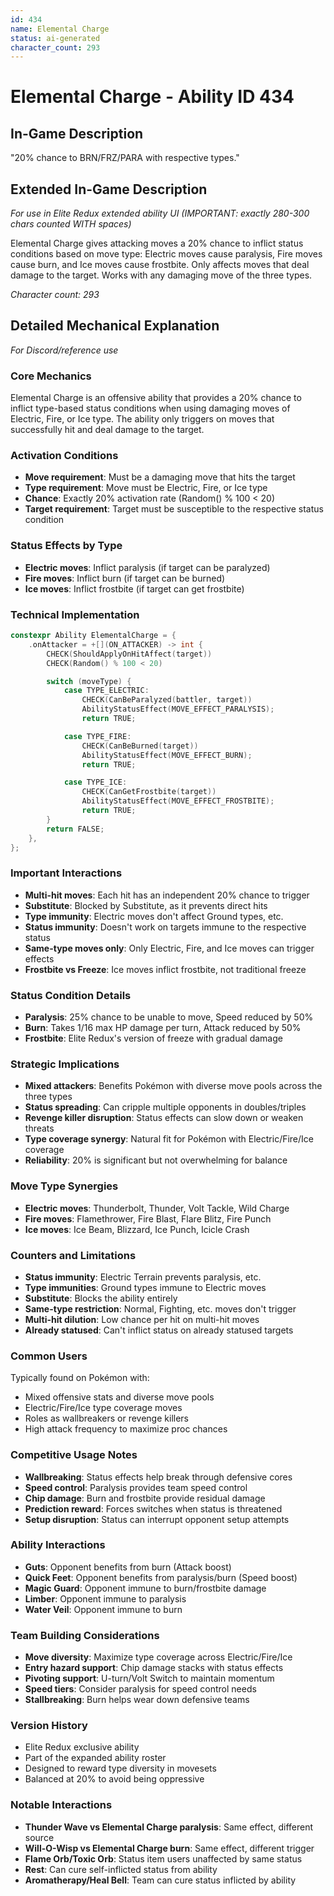 ```yaml
---
id: 434
name: Elemental Charge
status: ai-generated
character_count: 293
---
```


# Elemental Charge - Ability ID 434

## In-Game Description
"20% chance to BRN/FRZ/PARA with respective types."

## Extended In-Game Description
*For use in Elite Redux extended ability UI (IMPORTANT: exactly 280-300 chars counted WITH spaces)*

Elemental Charge gives attacking moves a 20% chance to inflict status conditions based on move type: Electric moves cause paralysis, Fire moves cause burn, and Ice moves cause frostbite. Only affects moves that deal damage to the target. Works with any damaging move of the three types.

*Character count: 293*

## Detailed Mechanical Explanation
*For Discord/reference use*

### Core Mechanics
Elemental Charge is an offensive ability that provides a 20% chance to inflict type-based status conditions when using damaging moves of Electric, Fire, or Ice type. The ability only triggers on moves that successfully hit and deal damage to the target.

### Activation Conditions
- **Move requirement**: Must be a damaging move that hits the target
- **Type requirement**: Move must be Electric, Fire, or Ice type
- **Chance**: Exactly 20% activation rate (Random() % 100 < 20)
- **Target requirement**: Target must be susceptible to the respective status condition

### Status Effects by Type
- **Electric moves**: Inflict paralysis (if target can be paralyzed)
- **Fire moves**: Inflict burn (if target can be burned)
- **Ice moves**: Inflict frostbite (if target can get frostbite)

### Technical Implementation
```c
constexpr Ability ElementalCharge = {
    .onAttacker = +[](ON_ATTACKER) -> int {
        CHECK(ShouldApplyOnHitAffect(target))
        CHECK(Random() % 100 < 20)

        switch (moveType) {
            case TYPE_ELECTRIC:
                CHECK(CanBeParalyzed(battler, target))
                AbilityStatusEffect(MOVE_EFFECT_PARALYSIS);
                return TRUE;

            case TYPE_FIRE:
                CHECK(CanBeBurned(target))
                AbilityStatusEffect(MOVE_EFFECT_BURN);
                return TRUE;

            case TYPE_ICE:
                CHECK(CanGetFrostbite(target))
                AbilityStatusEffect(MOVE_EFFECT_FROSTBITE);
                return TRUE;
        }
        return FALSE;
    },
};
```

### Important Interactions
- **Multi-hit moves**: Each hit has an independent 20% chance to trigger
- **Substitute**: Blocked by Substitute, as it prevents direct hits
- **Type immunity**: Electric moves don't affect Ground types, etc.
- **Status immunity**: Doesn't work on targets immune to the respective status
- **Same-type moves only**: Only Electric, Fire, and Ice moves can trigger effects
- **Frostbite vs Freeze**: Ice moves inflict frostbite, not traditional freeze

### Status Condition Details
- **Paralysis**: 25% chance to be unable to move, Speed reduced by 50%
- **Burn**: Takes 1/16 max HP damage per turn, Attack reduced by 50%
- **Frostbite**: Elite Redux's version of freeze with gradual damage

### Strategic Implications
- **Mixed attackers**: Benefits Pokémon with diverse move pools across the three types
- **Status spreading**: Can cripple multiple opponents in doubles/triples
- **Revenge killer disruption**: Status effects can slow down or weaken threats
- **Type coverage synergy**: Natural fit for Pokémon with Electric/Fire/Ice coverage
- **Reliability**: 20% is significant but not overwhelming for balance

### Move Type Synergies
- **Electric moves**: Thunderbolt, Thunder, Volt Tackle, Wild Charge
- **Fire moves**: Flamethrower, Fire Blast, Flare Blitz, Fire Punch
- **Ice moves**: Ice Beam, Blizzard, Ice Punch, Icicle Crash

### Counters and Limitations
- **Status immunity**: Electric Terrain prevents paralysis, etc.
- **Type immunities**: Ground types immune to Electric moves
- **Substitute**: Blocks the ability entirely
- **Same-type restriction**: Normal, Fighting, etc. moves don't trigger
- **Multi-hit dilution**: Low chance per hit on multi-hit moves
- **Already statused**: Can't inflict status on already statused targets

### Common Users
Typically found on Pokémon with:
- Mixed offensive stats and diverse move pools
- Electric/Fire/Ice type coverage moves
- Roles as wallbreakers or revenge killers
- High attack frequency to maximize proc chances

### Competitive Usage Notes
- **Wallbreaking**: Status effects help break through defensive cores
- **Speed control**: Paralysis provides team speed control
- **Chip damage**: Burn and frostbite provide residual damage
- **Prediction reward**: Forces switches when status is threatened
- **Setup disruption**: Status can interrupt opponent setup attempts

### Ability Interactions
- **Guts**: Opponent benefits from burn (Attack boost)
- **Quick Feet**: Opponent benefits from paralysis/burn (Speed boost)
- **Magic Guard**: Opponent immune to burn/frostbite damage
- **Limber**: Opponent immune to paralysis
- **Water Veil**: Opponent immune to burn

### Team Building Considerations
- **Move diversity**: Maximize type coverage across Electric/Fire/Ice
- **Entry hazard support**: Chip damage stacks with status effects
- **Pivoting support**: U-turn/Volt Switch to maintain momentum
- **Speed tiers**: Consider paralysis for speed control needs
- **Stallbreaking**: Burn helps wear down defensive teams

### Version History
- Elite Redux exclusive ability
- Part of the expanded ability roster
- Designed to reward type diversity in movesets
- Balanced at 20% to avoid being oppressive

### Notable Interactions
- **Thunder Wave vs Elemental Charge paralysis**: Same effect, different source
- **Will-O-Wisp vs Elemental Charge burn**: Same effect, different trigger
- **Flame Orb/Toxic Orb**: Status item users unaffected by same status
- **Rest**: Can cure self-inflicted status from ability
- **Aromatherapy/Heal Bell**: Team can cure status inflicted by ability